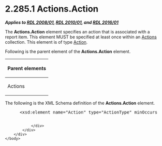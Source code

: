 <html dir="LTR" xmlns:mshelp="http://msdn.microsoft.com/mshelp" xmlns:ddue="http://ddue.schemas.microsoft.com/authoring/2003/5" xmlns:xlink="http://www.w3.org/1999/xlink" xmlns:tool="http://www.microsoft.com/tooltip">
    <head>
        <meta http-equiv="Content-Type" content="text/html; CHARSET=utf-8"></meta>
        <meta name="save" content="history"></meta>
        <title>2.285.1 Actions.Action</title>
        <xml>
            <mshelp:toctitle title="2.285.1 Actions.Action"></mshelp:toctitle>
            <mshelp:rltitle title="[MS-RDL]: Actions.Action"></mshelp:rltitle>
            <mshelp:keyword index="A" term="400f9e23-061c-48c8-baa6-635a802e9bbb"></mshelp:keyword>
            <mshelp:attr name="DCSext.ContentType" value="open specification"></mshelp:attr>
            <mshelp:attr name="AssetID" value="400f9e23-061c-48c8-baa6-635a802e9bbb"></mshelp:attr>
            <mshelp:attr name="TopicType" value="kbRef"></mshelp:attr>
            <mshelp:attr name="DCSext.Title" value="[MS-RDL]: Actions.Action" />
        </xml>
    </head>
    <body>
        <div id="header">
            <h1 class="heading">2.285.1 Actions.Action</h1>
        </div>
        <div id="mainSection">
            <div id="mainBody">
                <div id="allHistory" class="saveHistory"></div>
                <div id="sectionSection0" class="section" name="collapseableSection">
                    

<p><b><i>Applies to </i></b><a href="1e855f94-4617-47e4-b89e-0856c6cb420f.html"><b><i>RDL 2008/01</i></b></a><b><i>,
</i></b><a href="3428e690-a348-4ec7-8a6a-8efb42d2cdee.html"><b><i>RDL 2010/01</i></b></a><b><i>,
and </i></b><a href="52ce3983-2bfc-4e72-9359-42aaf5fe4509.html"><b><i>RDL 2016/01</i></b></a></p>

<p>The <b>Actions.Action</b> element specifies an action that
is associated with a report item. This element MUST be specified at least once
within an <a href="df7671f8-303b-497f-8cb7-c6aaf1b2ac78.html">Actions</a>
collection. This element is of type <a href="0c9b8d37-de61-420e-a652-26d3db8bc586.html">Action</a>.</p>

<p>Following is the parent element of the <b>Actions.Action</b>
element.</p>

<table>
 <thead>
  <tr>
   <th>
   <p>Parent elements</p>
   </th>
  </tr>
 </thead>
 <tr>
  <td>
  <p>Actions</p>
  </td>
 </tr>
</table>

<p>The following is the XML Schema definition of the <b>Actions.Action</b>
element.</p>

<dl>
<dd>
<div><pre> &lt;xsd:element name=&quot;Action&quot; type=&quot;ActionType&quot; minOccurs=&quot;1&quot; maxOccurs=&quot;unbounded&quot; /&gt;
  
</pre></div>
</dd></dl>


                </div>
            </div>
        </div>
    </body>
</html>